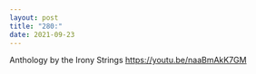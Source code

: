 ```yaml
---
layout: post
title: "280:"
date: 2021-09-23
---
```


Anthology by the Irony Strings
https://youtu.be/naaBmAkK7GM